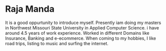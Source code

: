 # Raja Manda
It is a good oppurtunity to introduce myself. Presently iam doing my masters in Northwest Missouri State University in Applied Computer Science. i have around 4.5 years of work experience. Worked in different Domains like Insurance, Banking and e-ecommerce. When coming to my hobbies, I like road trips, listing to music and surfing the internet.


